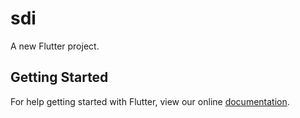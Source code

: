 # sdi

A new Flutter project.

## Getting Started

For help getting started with Flutter, view our online
[documentation](https://flutter.io/).
